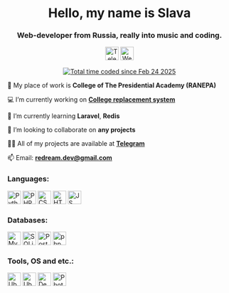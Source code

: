 <h1 align="center">Hello, my name is Slava</h1>
<h3 align="center">Web-developer from Russia, really into music and coding.</h3>

<p align="center"> 
<a href="https://t.me/re_dream"><img src="https://img.shields.io/badge/Telegram-2CA5E0?style=for-the-badge&logo=telegram&logoColor=white" alt="Telegram" height="30"></a>
<a href="https://redream.space"><img src="https://img.shields.io/badge/website-000000?style=for-the-badge&logo=About.me&logoColor=white" alt="Website" height="30"></a>
</p>
<p align="center"> 
<a href="https://wakatime.com/@redream"><img src="https://wakatime.com/badge/user/c61c23be-3d12-4273-ac79-0ea2df3df7dd.svg" alt="Total time coded since Feb 24 2025" /></a>
</p>

💼 My place of work is **College of The Presidential Academy (RANEPA)**

💻 I’m currently working on [**College replacement system**](https://kmpo.redream.space/public_reps.php/)

🌱 I’m currently learning **Laravel**, **Redis**

👯 I’m looking to collaborate on **any projects**

👨‍💻 All of my projects are available at [**Telegram**](https://redream_dev.t.me/)

📫 Email: **redream.dev@gmail.com**



<h3 align="left">Languages:</h3>

<p align="left">
<img src="https://img.shields.io/badge/Python-FFD43B?style=for-the-badge&logo=python&logoColor=blue" alt="Python" height="30">
<img src="https://img.shields.io/badge/PHP-777BB4?style=for-the-badge&logo=php&logoColor=white" alt="PHP" height="30">
<img src="https://img.shields.io/badge/CSS3-1572B6?style=for-the-badge&logo=css3&logoColor=white" alt="CSS" height="30">
<img src="https://img.shields.io/badge/HTML5-E34F26?style=for-the-badge&logo=html5&logoColor=white" alt="HTML" height="30">
<img src="https://img.shields.io/badge/JavaScript-323330?style=for-the-badge&logo=javascript&logoColor=F7DF1E" alt="JS" height="30">
</p>

<h3 align="left">Databases:</h3>
<p align="left">
<img src="https://img.shields.io/badge/MySQL-005C84?style=for-the-badge&logo=mysql&logoColor=white" alt="MySQL" height="30">
<img src="https://img.shields.io/badge/Sqlite-003B57?style=for-the-badge&logo=sqlite&logoColor=white" alt="SQLite" height="30">
<img src="https://img.shields.io/badge/PostgreSQL-316192?style=for-the-badge&logo=postgresql&logoColor=white" alt="PostgreSQL" height="30">
<img src="https://img.shields.io/badge/phpmyadmin-6C78AF?style=for-the-badge&logo=phpmyadmin&logoColor=white" alt="phpMyAdmin" height="30">

</p>

<h3 align="left">Tools, OS and etc.:</h3>
<p align="left">
<img src="https://img.shields.io/badge/GIT-E44C30?style=for-the-badge&logo=git&logoColor=white" alt="Ubuntu" height="30">
<img src="https://img.shields.io/badge/Ubuntu-E95420?style=for-the-badge&logo=ubuntu&logoColor=white" alt="Ubuntu" height="30">
<img src="https://img.shields.io/badge/Debian-A81D33?style=for-the-badge&logo=debian&logoColor=white" alt="Debian" height="30">
<img src="https://img.shields.io/badge/Adobe%20Photoshop-31A8FF?style=for-the-badge&logo=Adobe%20Photoshop&logoColor=black" alt="Photoshop" height="30">
</p>
